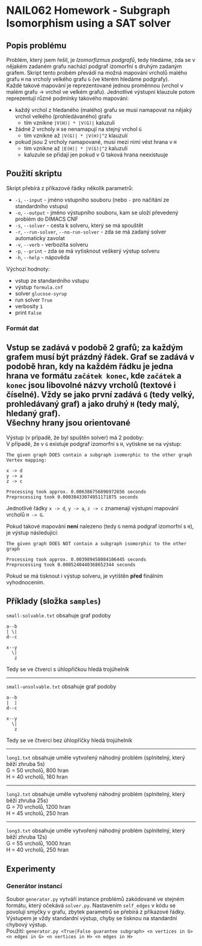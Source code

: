 # NAIL062 Homework - Subgraph Isomorphism using a SAT solver

## Popis problému
Problém, který jsem řešil, je *Izomorfizmus podgrafů*, tedy hledáme, zda se v nějakém zadaném grafu nachází podgraf
izomorfní s druhým zadaným grafem. Skript tento probém převádí na možná mapování vrcholů malého grafu `H` na vrcholy
velkého grafu `G` (ve kterém hledáme podgrafy).  
Každé takové mapování je reprezentované jednou proměnnou (vrchol v malém grafu -> vrchol ve velkém grafu). Jednotlivé
výstupní klauzule potom reprezentují různé podmínky takového mapování:
 - každý vrchol z hledaného (malého) grafu se musí namapovat na nějaký vrchol velkého (prohledávaného) grafu
   - tím vznikne `|V(H)| * |V(G)|` kaluzulí
 - žádné 2 vrcholy `H` se nenamapují na stejný vrchol `G`
   - tím vznikne až `|V(G)| * |V(H)|^2` klauzulí
 - pokud jsou 2 vrcholy namapované, musí mezi nimi vést hrana v `H`
   - tím vznikne až `|E(H)| * |V(G)|^2` kaluzulí
   - kaluzule se přidají jen pokud v G taková hrana neexistuuje

## Použití skriptu
Skript přebírá z příkazové řádky několik parametrů:
 - `-i`, `--input` - jméno vstupního souboru (nebo `-` pro načítání ze standardního vstupu)
 - `-o`, `--output` - jméno výstupního souboru, kam se uloží převedený problém do DIMACS CNF
 - `-s`, `--solver` - cesta k solveru, který se má spouštět
 - `-r`, `--run-solver`, `--no-run-solver` - zda se má zadaný solver automaticky zavolat
 - `-v`, `--verb` - verbozita solveru
 - `-p`, `--print` - zda se má vytisknout veškerý výstup solveru
 - `-h`, `--help` - nápověda

Výchozí hodnoty:
 - vstup ze standardního vstupu
 - výstup `formula.cnf`
 - solver `glucose-syrup`
 - run solver `True`
 - verbosity `1`
 - print `False`

### Formát dat
Vstup se zadává v podobě 2 grafů; za každým grafem musí být prázdný řádek. Graf se zadává v podobě hran, kdy na každém
řádku je jedna hrana ve formátu `začátek konec`, kde `začátek` a `konec` jsou libovolné názvy vrcholů (textové i
číselné). Vždy se jako první zadává `G` (tedy velký, prohledávaný graf) a jako druhý `H` (tedy malý, hledaný graf).  
Všechny hrany jsou **orientované**
---
Výstup (v pŕípadě, že byl spuštěn solver) má 2 podoby:  
V případě, že v `G` existuje podgraf izomorfní s `H`, vytiskne se na výstup:
```
The given graph DOES contain a subgraph isomorphic to the other graph
Vertex mapping:

x -> d
y -> a
z -> c

Processing took approx. 0.006386756896972656 seconds
Preprocessing took 0.00038433074951171875 seconds
```
Jednotlivé řádky `x -> d`, `y -> a`, `z -> c` znamenají výstupní mapování vrcholů `H -> G`.

Pokud takové mapování **není** nalezeno (tedy `G` nemá podgraf izomorfní s `H`), je výstup následující:
```
The given graph DOES NOT contain a subgraph isomorphic to the other graph

Processing took approx. 0.003989458084106445 seconds
Preprocessing took 0.0005240440368652344 seconds
```
Pokud se má tisknout i výstup solveru, je vytištěn **před** finálním vyhodnocením.

## Příklady (složka `samples`)
`small-solvable.txt` obsahuje graf podoby
```
a--b
| \|
d--c

x--y
  \|
   z
```
Tedy se ve čtverci s úhlopříčkou hledá trojúhelník

---
`small-unsolvable.txt` obsahuje graf podoby
```
a--b
|  |
d--c

x--y
  \|
   z
```
Tedy se ve čtverci bez úhlopříčky hledá trojúhelník

---
`long1.txt` obsahuje uměle vytvořený náhodný problém (splnitelný, který běží zhruba 5s)  
G = 50 vrcholů, 800 hran  
H = 40 vrcholů, 160 hran

---
`long2.txt` obsahuje uměle vytvořený náhodný problém (splnitelný, který běží zhruba 25s)  
G = 70 vrcholů, 1200 hran  
H = 45 vrcholů, 250 hran

---
`long3.txt` obsahuje uměle vytvořený náhodný problém (splnitelný, který běží zhruba 12s)  
G = 55 vrcholů, 1000 hran  
H = 40 vrcholů, 250 hran

## Experimenty
### Generátor instancí
Soubor `generator.py` vytváří instance problémů zakódované ve stejném formátu, který očekává `solver.py`.
Nastavením `self_edges` v kódu se povolují smyčky v grafu, zbytek parametrů se přebírá z příkazové řádky. Výstupem je
vždy standardní výstup, chyby se tisknou na standardní chybový výstup.  
Použití: `generator.py <True|False guarantee subgraph> <n vertices in G> <n edges in G> <n vertices in H> <n edges in H>`